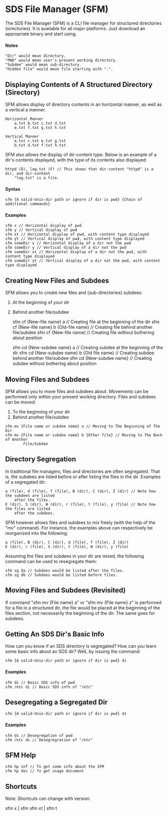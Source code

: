 # SDS File Manager (SFM)

The SDS File Manager (SFM) is a CLI file manager for structured directories (sirectories). It is
available for all major platforms. Just download an appropriate binary and start using.

#### Notes

	"Dir" would mean directory.
	"PWD" would mean user's present working directory.
	"Subdee" would mean sub-directory.
	"Hidden file" would mean file starting with ".".

## Displaying Contents of A Structured Directory (Sirectory)

SFM allows display of directory contents in an horizontal manner, as well as a vertical a manner.

	Horizontal Manner
		a.txt b.txt c.txt d.txt
		e.txt f.txt g.txt h.txt

	Vertical Manner
		a.txt c.txt e.txt g.txt
		b.txt d.txt f.txt h.txt

SFM also allows the display of dir-content type. Below is an example of a dir's contents displayed,
with the type of its contents also displayed:

	httpd (D), log.txt (F) // This shows that dir-content "httpd" is a dir, and dir-content
		"log.txt" is a file.

#### Syntax
	sfm {A valid-Unix-dir path or ignore if dir is pwd} {Chain of additional commands}

#### Examples
	sfm x // Horizontal display of pwd
	sfm y // Vertical display of pwd
	sfm xt // Horizontal display of pwd, with content type displayed
	sfm yt // Vertical display of pwd, with content type displayed
	sfm someDir x // Horizontal display of a dir not the pwd
	sfm someDir y // Vertical display of a dir not the pwd
	sfm someDir xt // Horizontal display of a dir not the pwd, with content type displayed
	sfm someDir yt // Vertical display of a dir not the pwd, with content type displayed

## Creating New Files and Subdees

SFM allows you to create new files and (sub-directories) subdees:

1. At the beginning of your dir
2. Behind another file/subdee


	sfm cf {New-file name} a // Creating file at the beginning of the dir
	sfm cf {New-file name} b {Old-file name} // Creating file behind another file/subdee
	sfm cf {New-file name} // Creating file without bothering about position

	sfm cd {New-subdee name} a // Creating subdee at the beginning of the dir
	sfm cd {New-subdee name} b {Old file name} // Creating subdee behind another file/subdee
	sfm cd {New-subdee name} // Creating subdee without bothering about position

## Moving Files and Subdees

SFM allows you to move files and subdees about. Movements can be performed only within your present
working directory. Files and subdees can be moved:

1. To the beginning of your dir
2. Behind another file/subdee


```
sfm mv {File name or subdee name} a // Moving to The Beginning of The Dir
sfm mv {File name or subdee name} b {Other file} // Moving to The Back of Another
		File/Subdee
```

## Directory Segregation

In traditional file managers, files and directories are often segregated. That is, the subdees are
listed before or after listing the files in the dir. Examples of a segregated dir:

	a (file), d (file), f (file), B (dir), C (dir), Z (dir) // Note how the subdees are listed
		after the files.
	E (dir), S (dir), W (dir), r (file), t (file), y (file) // Note how the files are listed
		after the subdees.

SFM however allows files and subdees to mix freely (with the help of the "mv" command). For instance,
the examples above can respectively be reorganized into the following:

	a (file), B (dir), C (dir), d (file), f (file), Z (dir)
	E (dir), r (file), S (dir), t (file), W (dir), y (file)

Assuming the files and subdees in your dir are mixed, the following command can be used to
resegregate them:

	sfm sg da // Subdees would be listed after the files.
	sfm sg db // Subdees would be listed before files.

## Moving Files and Subdees (Revisited)

If command "sfm mv {File name} a" or "sfm mv {File name} z" is performed for a file in a structured
dir, the file would be placed at the beginning of the files section, not necessarily the beginning
of the dir. The same goes for subdees.

## Getting An SDS Dir's Basic Info

How can you know if an SDS directory is segregated? How can you learn some basic info about an SDS
dir? Well, by issuing the command:

	sfm {A valid-Unix-dir path or ignore if dir is pwd} di

#### Examples
	sfm di // Basic SDS info of pwd
	sfm /etc di // Basic SDS info of "/etc"

## Desegregating a Segregated Dir

	sfm {A valid-Unix-dir path or ignore if dir is pwd} ds

#### Examples
	sfm ds // Desegregation of pwd
	sfm /etc ds // Desegregration of "/etc"

## SFM Help

	sfm hp inf // To get some info about the SFM
	sfm hp doc // To get usage document

## Shortcuts

Note: Shortcuts can change with version.

sfm x  | sfm
sfm xt | sfm t

